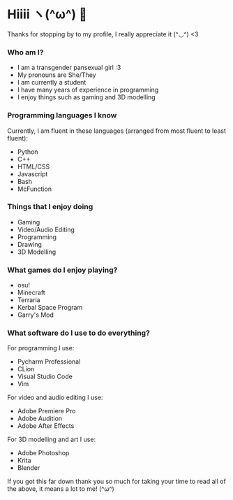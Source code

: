 # Hiiii ヽ(^ω^) 👋
Thanks for stopping by to my profile, I really appreciate it (^◡^) <3

### Who am I?
- I am a transgender pansexual girl :3
- My pronouns are She/They
- I am currently a student
- I have many years of experience in programming
- I enjoy things such as gaming and 3D modelling

### Programming languages I know
Currently, I am fluent in these languages (arranged from most fluent to least fluent):
- Python
- C++
- HTML/CSS
- Javascript
- Bash
- McFunction

### Things that I enjoy doing
- Gaming
- Video/Audio Editing
- Programming
- Drawing
- 3D Modelling

### What games do I enjoy playing?
- osu!
- Minecraft
- Terraria
- Kerbal Space Program
- Garry's Mod

### What software do I use to do everything?
For programming I use:
- Pycharm Professional
- CLion
- Visual Studio Code
- Vim

For video and audio editing I use:
- Adobe Premiere Pro
- Adobe Audition
- Adobe After Effects

For 3D modelling and art I use:
- Adobe Photoshop
- Krita
- Blender

If you got this far down thank you so much for taking your time to read all of the above, it means a lot to me! (^ω^)
